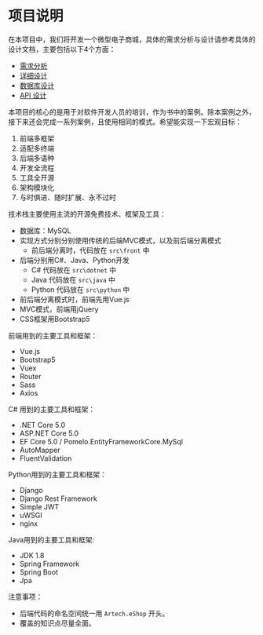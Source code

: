 # 项目说明

在本项目中，我们将开发一个微型电子商城，具体的需求分析与设计请参考具体的设计文档，主要包括以下4个方面：

- [需求分析](01-需求分析.md)
- [详细设计](02-详细设计.md)
- [数据库设计](03-数据库设计.md)
- [API 设计](04-API设计.md)


本项目的核心的是用于对软件开发人员的培训，作为书中的案例。除本案例之外，接下来还会完成一系列案例，且使用相同的模式。希望能实现一下宏观目标：

1. 前端多框架
2. 适配多终端
3. 后端多语种
4. 开发全流程
5. 工具全开源
6. 架构模块化
7. 与时俱进、随时扩展、永不过时

技术栈主要使用主流的开源免费技术、框架及工具：
- 数据库：MySQL
- 实现方式分别分别使用传统的后端MVC模式，以及前后端分离模式
  - 前后端分离时，代码放在 `src\front` 中
- 后端分别用C#、Java、Python开发
  - C# 代码放在 `src\dotnet` 中
  - Java 代码放在 `src\java` 中
  - Python 代码放在 `src\python` 中
- 前后端分离模式时，前端先用Vue.js
- MVC模式，前端用jQuery
- CSS框架用Bootstrap5

前端用到的主要工具和框架：
- Vue.js
- Bootstrap5
- Vuex
- Router
- Sass
- Axios

C# 用到的主要工具和框架：
- .NET Core 5.0
- ASP.NET Core 5.0
- EF Core 5.0 / Pomelo.EntityFrameworkCore.MySql
- AutoMapper
- FluentValidation


Python用到的主要工具和框架：
- Django
- Django Rest Framework
- Simple JWT
- uWSGI
- nginx

Java用到的主要工具和框架:
- JDK 1.8
- Spring Framework
- Spring Boot
- Jpa

注意事项：
- 后端代码的命名空间统一用 `Artech.eShop` 开头。
- 覆盖的知识点尽量全面。

